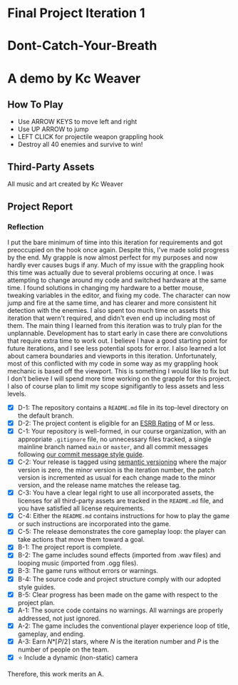 # Final Project Iteration 1
# Dont-Catch-Your-Breath
# A demo by Kc Weaver

## How To Play
- Use ARROW KEYS to move left and right
- Use UP ARROW to jump 
- LEFT CLICK for projectile weapon grappling hook
- Destroy all 40 enemies and survive to win!

## Third-Party Assets

All music and art created by Kc Weaver

## Project Report

### Reflection
I put the bare minimum of time into this iteration for requirements and got preoccupied on the hook once again. Despite this, I've made solid progress by the end. My grapple is now almost perfect for my purposes and now hardly ever causes bugs if any. Much of my issue with the grappling hook this time was actually due to several problems occuring at once. I was attempting to change around my code and switched hardware at the same time. I found solutions in changing my hardware to a better mouse, tweaking variables in the editor, and fixing my code. The character can now jump and fire at the same time, and has clearer and more consistent hit detection with the enemies. I also spent too much time on assets this iteration that wern't required, and didn't even end up including most of them. The main thing I learned from this iteration was to truly plan for the unplannable. Development has to start early in case there are convolutions that require extra time to work out. I believe I have a good starting point for future iterations, and I see less potential spots for error. I also learned a lot about camera boundaries and viewports in this iteration. Unfortunately, most of this conflicted with my code in some way as my grappling hook mechanic is based off the viewport. This is something I would like to fix but I don't believe I will spend more time working on the grapple for this project. I also of course plan to limit my scope signifigantly to less assets and less levels.

- [x] D-1: The repository contains a <code>README.md</code> file in its top-level directory on the default branch.
- [x] D-2: The project content is eligible for an <a href="https://www.esrb.org/ratings-guide/">ESRB Rating</a> of M or less.
- [x] C-1: Your repository is well-formed, in our course organization, with an appropriate <code>.gitignore</code> file, no unnecessary files tracked, a single mainline branch named <code>main</code> or <code>master</code>, and all commit messages following <a href="https://cbea.ms/git-commit/">our commit message style guide</a>.
- [x] C-2: Your release is tagged using <a href="https://semver.org/">semantic versioning</a> where the major version is zero, the minor version is the iteration number, the patch version is incremented as usual for each change made to the minor version, and the release name matches the release tag.
- [x] C-3: You have a clear legal right to use all incorporated assets, the licenses for all third-party assets are tracked in the <code>README.md</code> file, and you have satisfied all license requirements.
- [x] C-4: Either the <code>README.md</code> contains instructions for how to play the game or such instructions are incorporated into the game.
- [x] C-5: The release demonstrates the core gameplay loop: the player can take actions that move them toward a goal.
- [x] B-1: The project report is complete.
- [x] B-2: The game includes sound effects (imported from .wav files) and looping music (imported from .ogg files).
- [x] B-3: The game runs without errors or warnings.
- [x] B-4: The source code and project structure comply with our adopted style guides.
- [x] B-5: Clear progress has been made on the game with respect to the project plan.
- [x] A-1: The source code contains no warnings. All warnings are properly addressed, not just ignored.
- [x] A-2: The game includes the conventional player experience loop of title, gameplay, and ending.
- [x] A-3: Earn <em>N</em>*&lceil;<em>P</em>/2&rceil; stars, where <em>N</em> is the iteration number and <em>P</em> is the number of people on the team.
- [x] ⭐ Include a dynamic (non-static) camera

Therefore, this work merits an A.
